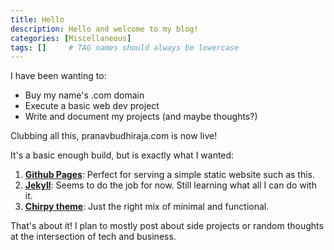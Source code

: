 ```yaml
---
title: Hello
description: Hello and welcome to my blog!
categories: [Miscellaneous]
tags: []     # TAG names should always be lowercase
---
```


I have been wanting to:
* Buy my name's .com domain
* Execute a basic web dev project
* Write and document my projects (and maybe thoughts?)

Clubbing all this, pranavbudhiraja.com is now live!

It's a basic enough build, but is exactly what I wanted:

1. **[Github Pages](https://pages.github.com/)**: Perfect for serving a simple static website such as this. 
2. **[Jekyll](https://jekyllrb.com/)**: Seems to do the job for now. Still learning what all I can do with it.
3. **[Chirpy theme](https://github.com/cotes2020/jekyll-theme-chirpy)**: Just the right mix of minimal and functional.

That's about it! I plan to mostly post about side projects or random thoughts at the intersection of tech and business.